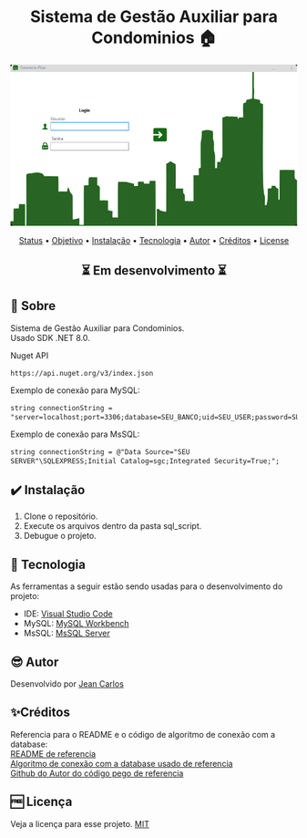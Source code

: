 <h1 align="center"> Sistema de Gestão Auxiliar para Condominios 🏠</h1>

<p align="center">
    <img src="./_src/aplicativo.png">
</p>

<p align="center">
 <a href="#status">Status</a> • 
 <a href="#objetivo">Objetivo</a> •
 <a href="#installation">Instalação</a> • 
 <a href="#tecnologia">Tecnologia</a> • 
 <a href="#autor">Autor</a> •
 <a href ="#creditos"> Créditos</a> •
 <a href="#license">License</a>
</p>

<h2 align="center" id=status> 
	⏳ Em desenvolvimento ⏳
</h2>

<h2 id=objetivo>📜 Sobre</h2>
Sistema de Gestão Auxiliar para Condominios.<br>
Usado SDK .NET 8.0.

Nuget API
~~~
https://api.nuget.org/v3/index.json
~~~

Exemplo de conexão para MySQL:
~~~
string connectionString = "server=localhost;port=3306;database=SEU_BANCO;uid=SEU_USER;password=SUA_SENHA";
~~~

Exemplo de conexão para MsSQL:
~~~
string connectionString = @"Data Source="SEU SERVER"\SQLEXPRESS;Initial Catalog=sgc;Integrated Security=True;";
~~~

<h2 id=installation>✔️ Instalação</h2>

1. Clone o repositório.
2. Execute os arquivos dentro da pasta sql_script.
3. Debugue o projeto.


<h2 id=tecnologia>🧰 Tecnologia</h2>

As ferramentas a seguir estão sendo usadas para o desenvolvimento do projeto:

- IDE: <a href="https://code.visualstudio.com/download">Visual Studio Code</a>
- MySQL: <a href="https://www.mysql.com/">MySQL Workbench</a>
- MsSQL: <a href = "https://www.microsoft.com/pt-br/sql-server/sql-server-downloads"> MsSQL Server</a>

<h2 id=autor>😎 Autor</h2>

Desenvolvido por <a href="https://www.linkedin.com/in/jeancarll/" target="_blank">Jean Carlos</a>

<h2 id= creditos>✨Créditos</h2>
Referencia para o README e o código de algoritmo de conexão com a database: <br>
<a href="https://github.com/danhpaiva/example-csharp-database-202302-01/edit/main/README.md"> README de referencia </a> <br>
<a href="https://github.com/danhpaiva/example-csharp-database-202302-01"> Algoritmo de conexão com a database usado de referencia </a> <br>
<a href="https://github.com/danhpaiva"> Github do Autor do código pego de referencia </a>

<h2 id=license>🆓 Licença</h2>
Veja a licença para esse projeto.  
<a href="https://github.com/JeanCarlos0111/sistema-gerenciamento-condominio/blob/main/LICENSE" target="_blank">MIT</a>
